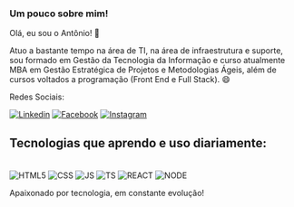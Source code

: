 ### Um pouco sobre mim!

 Olá, eu sou o Antônio! 👋

Atuo a bastante tempo na área de TI, na área de infraestrutura e suporte, sou formado em Gestão da Tecnologia da Informação e curso atualmente MBA em Gestão Estratégica de Projetos e Metodologias Ágeis, além de cursos voltados a programação (Front End e Full Stack). 😄


Redes Sociais:

[![Linkedin](https://img.shields.io/badge/LinkedIn-0077B5?style=for-the-badge&logo=linkedin&logoColor=white)](https://www.linkedin.com/in/acarlos2/)
[![Facebook](https://img.shields.io/badge/Facebook-1877F2?style=for-the-badge&logo=facebook&logoColor=white)](https://www.facebook.com/antonio.carlos.501/)
[![Instagram](https://img.shields.io/badge/Instagram-E4405F?style=for-the-badge&logo=instagram&logoColor=white)](https://www.instagram.com/toni_carl0s/)


## Tecnologias que aprendo e uso diariamente:

<div style="display: inline-block;"><br/>
	<img align="center" alt="HTML5" src="https://img.shields.io/badge/HTML5-E34F26?style=for-the-badge&logo=html5&logoColor=white" >
	<img align="center" alt="CSS" src="https://img.shields.io/badge/CSS-239120?&style=for-the-badge&logo=css3&logoColor=white" >
	<img align="center" alt="JS" src="https://img.shields.io/badge/JavaScript-323330?style=for-the-badge&logo=javascript&logoColor=F7DF1E" >
	<img align="center" alt="TS" src="https://img.shields.io/badge/TypeScript-007ACC?style=for-the-badge&logo=typescript&logoColor=white" >
	<img align="center" alt="REACT" src="https://img.shields.io/badge/React-20232A?style=for-the-badge&logo=react&logoColor=61DAFB" >
	<img align="center" alt="NODE" src="https://img.shields.io/badge/Node.js-43853D?style=for-the-badge&logo=node.js&logoColor=white" >
</div><br />



 Apaixonado por tecnologia, em constante evolução!
